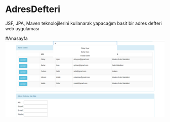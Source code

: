 # AdresDefteri
JSF, JPA, Maven teknolojilerini kullanarak yapacağım basit bir adres defteri web uygulaması

#Anasayfa
![png](https://github.com/oktayuyar/AdresDefteri/blob/master/images/index.png "Anasayfa")
